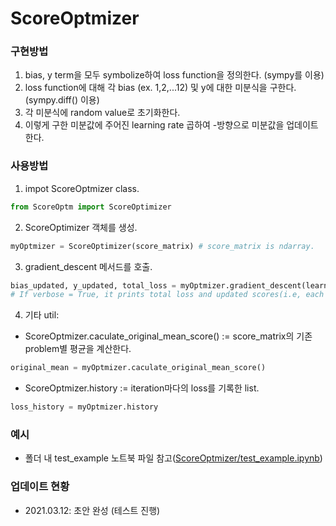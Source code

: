 # ScoreOptmizer
### 구현방법
1. bias, y term을 모두 symbolize하여 loss function을 정의한다. (sympy를 이용)
2. loss function에 대해 각 bias (ex. 1,2,...12) 및 y에 대한 미분식을 구한다. (sympy.diff() 이용)
3. 각 미분식에 random value로 초기화한다.
4. 이렇게 구한 미분값에 주어진 learning rate 곱하여 -방향으로 미분값을 업데이트한다.


### 사용방법
1. impot ScoreOptmizer class.
```python
from ScoreOptm import ScoreOptimizer
```

2. ScoreOptimizer 객체를 생성.
```python
myOptmizer = ScoreOptimizer(score_matrix) # score_matrix is ndarray.
```

3. gradient_descent 메서드를 호출.
```python
bias_updated, y_updated, total_loss = myOptmizer.gradient_descent(learnin_rate=1e-3, n_iteration=1000, verbose=True) 
# If verbose = True, it prints total loss and updated scores(i.e, each ys).
```

4. 기타 util:
- ScoreOptmizer.caculate_original_mean_score() := score_matrix의 기존 problem별 평균을 계산한다.
```python
original_mean = myOptmizer.caculate_original_mean_score()
```
- ScoreOptmizer.history := iteration마다의 loss를 기록한 list.
```python
loss_history = myOptmizer.history
```

### 예시
- 폴더 내 test_example 노트북 파일 참고([ScoreOptmizer/test_example.ipynb](https://github.com/JH-Won/ScoreOptmizer/blob/main/test_example.ipynb))


### 업데이트 현황
- 2021.03.12: 초안 완성 (테스트 진행)
